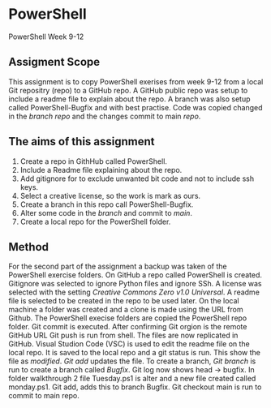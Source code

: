 # PowerShell
PowerShell Week 9-12
## Assigment Scope
This assignment is to copy PowerShell exerises from week 9-12 from a local Git repositry (repo) to a GitHub repo. A GitHub public repo was setup to include a readme file to explain about the repo. A branch was also setup called PowerShell-Bugfix and with best practise. Code was copied changed in the *branch repo* and the changes commit to main *repo*.    
## The aims of this assignment 
1. Create a repo in GithHub called PowerShell.
2. Include a Readme file explaining about the repo.
3. Add gitignore for  to exclude unwanted bit code and not to include ssh keys.
4. Select a creative license, so the work is mark as ours.
5. Create a branch in this repo call PowerShell-Bugfix.
6. Alter some code in the *branch* and commit to *main*.  
6. Create a local repo for the PowerShell folder.

## Method  #
For the second part of the assignment a backup was taken of the PowerShell exercise folders. On GitHub a repo called PowerShell is created. Gitignore was selected to ignore Python files and ignore SSh. A license was selected with the setting *Creative Commons Zero v1.0 Universal*. A readme file is selected to be created in the repo to be used later. On the local machine a folder was created and a clone is made using the URL from Github. The PowerShell execise folders are copied the PowerShell repo folder. Git commit is executed. After confirming Git orgion is the remote GitHub URL Git push is run from shell. The files are now replicated in GitHub. Visual Studion Code (VSC) is used to edit the readme file on the local repo. It is saved to the local repo and a git status is run. This show the file as *modified*. *Git add* updates the file. To create a branch, *Git branch* is run to create a branch called *Bugfix*.  Git log now shows head -> bugfix. In folder walkthrough 2 file Tuesday.ps1 is alter and a new file created called monday.ps1. Git add, adds this to branch Bugfix. Git checkout main is run to commit to main repo. 

